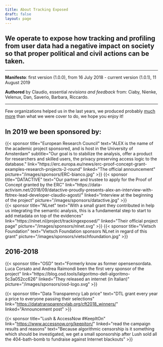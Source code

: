 ```yaml
---
title: About Tracking Exposed
draft: false
layout: page
---
```



## We operate to expose how tracking and profiling from user data had a negative impact on society so that proper political and civil actions can be taken.

---

**Manifesto**: first version (1.0.0), from 16 July 2018 - current version (1.0.1), 11 August 2019

**Authored** by Claudio, essential *revisions and feedback* from: Ciaby, Nienke, Velenux, Dan, Saverio, Barbara, Riccardo.

---

Few organizations helped us in the last years, we produced probably [much more](https://facebook.tracking.exposed/analysis-and-publication) than what we were cover to do, we hope you enjoy it!

## In 2019 we been sponsored by:

<div class="card-group">
  {{< sponsor
      title="European Research Council"
      text="ALEX is the name of the academic project sponsored, and is host in the University of Amsterdam"
      subtitle="Our goal is to stabilize the analysis, offer a product for researchers and skilled users, the privacy preserving access logic to the database."
      link="https://erc.europa.eu/news/erc-proof-concept-grant-examples-research-projects-2-round"
      linked="The official announcement"
      picture="/images/sponsors/ERC-bianco.jpg" >}}
  {{< sponsor
      title="DATACTIVE"
      text="Our partner and trustee to apply for the Proof of Concept granted by the ERC"
      link="https://data-activism.net/2018/09/datactive-proudly-presents-alex-an-interview-with-fbtrex-lead-developer-claudio-agosti/"
      linked="Interview at the beginning of the project"
      picture="/images/sponsors/datactive.jpg" >}}
</div>

<div class="card-group">
  {{< sponsor
      title="NLnet"
      text="With a small grant they contributed in help us integrating the semantic analysis, this is a fundamental step to start to add metadata on top of the evidences"
      link="https://nlnet.nl/project/trackingexposed/"
      linked="Their official project page"
      picture="/images/sponsors/nlnet.svg" >}}
  {{< sponsor
      title="Vietsch Foundation"
      text="Vietsch Foundation sponsors NLnet in regard of this grant"
      picture="/images/sponsors/vietschfoundation.jpg" >}}
</div>

## 2016-2018

<div class="card-group">
  {{< sponsor
      title="OSD"
      text="Formerly know as former opensensordata. Luca Corsato and Andrea Raimondi been the first very sponsor of the project"
      link="https://blog.osd.tools/lalgoritmo-dell-algoritmo-5c3a052cc626"
      linked="They released an internet (in Italian)"
      picture="/images/sponsors/osd-logo.svg" >}}

  {{< sponsor
      title="Data Transparency Lab price"
      text="DTL grant every year a price to everyone passing their selections"
      link="https://datatransparencylab.org/cft2018_winners/"
      linked="Announcement post" >}}

  {{< sponsor
      title="Lush & AccessNow #KeepItOn"
      link="https://www.accessnow.org/keepiton/"
      linked="read the campaign results and reasons"
      text="Because algorithmic censorship is it something which should be investigated, we get a small sponsorship after Lush sold all the 404-bath-bomb to fundraise against Internet blackouts" >}}
</div>
